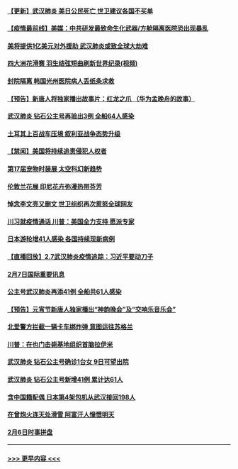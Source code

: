 #### [【更新】武汉肺炎 美日公民死亡 世卫建议各国不买单](../pages/prog202/a102770740.md?t=02081622) 
#### [【疫情最前线】美媒：中共研发最致命生化武器/方舱隔离医院恐出现暴乱](../pages/prog202/a102772439.md?t=02081622) 
#### [美将提供1亿美元对外援助 武汉肺炎或致全球大劫难](../pages/prog202/a102772361.md?t=02081622) 
#### [四大洲花滑赛 羽生结弦短曲刷新世界纪录(视频)](../pages/prog202/a102772341.md?t=02081622) 
#### [封院隔离 韩国光州医院病人丢纸条求救](../pages/prog202/a102772282.md?t=02081622) 
#### [【预告】新唐人将独家播出故事片：红龙之爪 （华为孟晚舟的故事）](../pages/prog202/a102767728.md?t=02081622) 
#### [武汉肺炎 钻石公主号再验出3例 全船64人感染](../pages/prog202/a102771726.md?t=02081622) 
#### [土耳其上百战车压境 叙利亚战争态势升级](../pages/prog202/a102772132.md?t=02081622) 
#### [【禁闻】美国将持续追责侵犯人权者](../pages/prog202/a102772042.md?t=02081622) 
#### [第17届宠物时装展 太空科幻新趋势](../pages/prog202/a102772033.md?t=02081622) 
#### [伦敦兰花展 印尼花卉弥漫热带芬芳](../pages/prog202/a102772026.md?t=02081622) 
#### [悼念李文亮又删文 世卫组织再次惹怒全球网友](../pages/prog202/a102771968.md?t=02081622) 
#### [川习就疫情通话 川普：美国全力支持 愿派专家](../pages/prog202/a102771930.md?t=02081622) 
#### [日本游轮增41人感染 各国持续现新病例](../pages/prog202/a102771912.md?t=02081622) 
#### [【直播回放】2.7武汉肺炎疫情追踪：习近平要动刀子](../pages/prog202/a102771649.md?t=02081622) 
#### [2月7日国际重要讯息](../pages/prog202/a102771747.md?t=02081622) 
#### [公主号武汉肺炎再添41例 全船共61人感染](../pages/prog202/a102771703.md?t=02081622) 
#### [【预告】元宵节新唐人独家播出“神韵晚会”及“交响乐音乐会”](../pages/prog202/a102767674.md?t=02081622) 
#### [北爱警方拦截一辆卡车绑炸弹 意图运往苏格兰](../pages/prog202/a102771609.md?t=02081622) 
#### [川普：在也门击毙基地组织首脑拉伊米](../pages/prog202/a102771528.md?t=02081622) 
#### [武汉肺炎 钻石公主号确诊1台女 9日可望出院](../pages/prog202/a102771518.md?t=02081622) 
#### [武汉肺炎 钻石公主号新增41例 累计达61人](../pages/prog202/a102771486.md?t=02081622) 
#### [含中国籍配偶 日本第4架包机从武汉接回198人](../pages/prog202/a102771472.md?t=02081622) 
#### [在曾炮火连天处滑雪 阿富汗人憧憬明天](../pages/prog202/a102771290.md?t=02081622) 
#### [2月6日时事拼盘](../pages/prog202/a102771225.md?t=02081622) 

----
#### [ >>> 更早内容 <<< ](../indexes/prog202-earlier.md)
